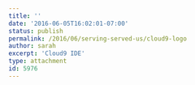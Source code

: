 ```yaml
---
title: ''
date: '2016-06-05T16:02:01-07:00'
status: publish
permalink: /2016/06/serving-served-us/cloud9-logo
author: sarah
excerpt: 'Cloud9 IDE'
type: attachment
id: 5976
---
```

<!DOCTYPE html PUBLIC "-//W3C//DTD HTML 4.0 Transitional//EN" "http://www.w3.org/TR/REC-html40/loose.dtd">
<?xml encoding="UTF-8">
